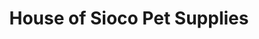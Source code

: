 ---
title: "House of Sioco Pet Supplies"
url: /valenzuela/house-of-sioco-pet-supplies/
shop: pet
---